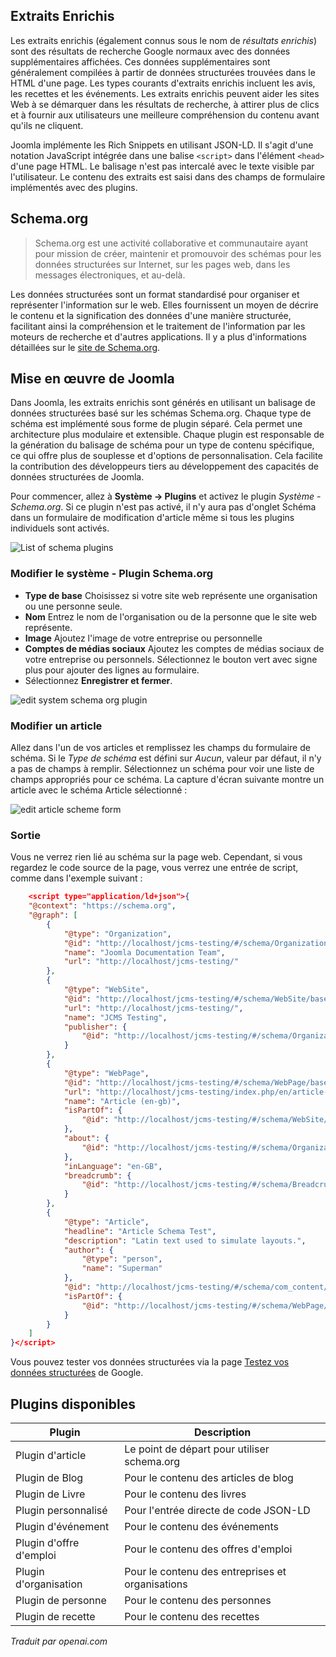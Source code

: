 <!-- Filename: J5.x:Schema_org / Display title: Introduction aux schémas -->

## Extraits Enrichis

Les extraits enrichis (également connus sous le nom de *résultats enrichis*) sont des résultats de recherche Google normaux avec des données supplémentaires affichées. Ces données supplémentaires sont généralement compilées à partir de données structurées trouvées dans le HTML d'une page. Les types courants d'extraits enrichis incluent les avis, les recettes et les événements. Les extraits enrichis peuvent aider les sites Web à se démarquer dans les résultats de recherche, à attirer plus de clics et à fournir aux utilisateurs une meilleure compréhension du contenu avant qu'ils ne cliquent.

Joomla implémente les Rich Snippets en utilisant JSON-LD. Il s'agit d'une notation JavaScript intégrée dans une balise `<script>` dans l'élément `<head>` d'une page HTML. Le balisage n'est pas intercalé avec le texte visible par l'utilisateur. Le contenu des extraits est saisi dans des champs de formulaire implémentés avec des plugins.

## Schema.org

>Schema.org est une activité collaborative et communautaire ayant pour mission de créer, maintenir et promouvoir des schémas pour les données structurées sur Internet, sur les pages web, dans les messages électroniques, et au-delà.

Les données structurées sont un format standardisé pour organiser et représenter l'information sur le web. Elles fournissent un moyen de décrire le contenu et la signification des données d'une manière structurée, facilitant ainsi la compréhension et le traitement de l'information par les moteurs de recherche et d'autres applications. Il y a plus d'informations détaillées sur le [site de Schema.org](https://schema.org/).

## Mise en œuvre de Joomla

Dans Joomla, les extraits enrichis sont générés en utilisant un balisage de données structurées basé sur les schémas Schema.org. Chaque type de schéma est implémenté sous forme de plugin séparé. Cela permet une architecture plus modulaire et extensible. Chaque plugin est responsable de la génération du balisage de schéma pour un type de contenu spécifique, ce qui offre plus de souplesse et d'options de personnalisation. Cela facilite la contribution des développeurs tiers au développement des capacités de données structurées de Joomla.

Pour commencer, allez à **Système -> Plugins** et activez le plugin *Système - Schema.org*. Si ce plugin n'est pas activé, il n'y aura pas d'onglet Schéma dans un formulaire de modification d'article même si tous les plugins individuels sont activés.

![List of schema plugins](../../../en/images/schemas/schema-plugins-list.png)

### Modifier le système - Plugin Schema.org

- **Type de base** Choisissez si votre site web représente une organisation ou une personne seule.
- **Nom** Entrez le nom de l'organisation ou de la personne que le site web représente.
- **Image** Ajoutez l'image de votre entreprise ou personnelle
- **Comptes de médias sociaux** Ajoutez les comptes de médias sociaux de votre entreprise ou personnels. Sélectionnez le bouton vert avec signe plus pour ajouter des lignes au formulaire.
- Sélectionnez **Enregistrer et fermer**.

![edit system schema org plugin](../../../en/images/schemas/edit-system-schema-org-plugin.png)

### Modifier un article

Allez dans l'un de vos articles et remplissez les champs du formulaire de schéma. Si le *Type de schéma* est défini sur *Aucun*, valeur par défaut, il n'y a pas de champs à remplir. Sélectionnez un schéma pour voir une liste de champs appropriés pour ce schéma. La capture d'écran suivante montre un article avec le schéma Article sélectionné :

![edit article scheme form](../../../en/images/schemas/schema-form-in-an-article.png)

### Sortie

Vous ne verrez rien lié au schéma sur la page web. Cependant, si vous regardez le code source de la page, vous verrez une entrée de script, comme dans l'exemple suivant :

```json
	<script type="application/ld+json">{
    "@context": "https://schema.org",
    "@graph": [
        {
            "@type": "Organization",
            "@id": "http://localhost/jcms-testing/#/schema/Organization/base",
            "name": "Joomla Documentation Team",
            "url": "http://localhost/jcms-testing/"
        },
        {
            "@type": "WebSite",
            "@id": "http://localhost/jcms-testing/#/schema/WebSite/base",
            "url": "http://localhost/jcms-testing/",
            "name": "JCMS Testing",
            "publisher": {
                "@id": "http://localhost/jcms-testing/#/schema/Organization/base"
            }
        },
        {
            "@type": "WebPage",
            "@id": "http://localhost/jcms-testing/#/schema/WebPage/base",
            "url": "http://localhost/jcms-testing/index.php/en/article-en-gb",
            "name": "Article (en-gb)",
            "isPartOf": {
                "@id": "http://localhost/jcms-testing/#/schema/WebSite/base"
            },
            "about": {
                "@id": "http://localhost/jcms-testing/#/schema/Organization/base"
            },
            "inLanguage": "en-GB",
            "breadcrumb": {
                "@id": "http://localhost/jcms-testing/#/schema/BreadcrumbList/139"
            }
        },
        {
            "@type": "Article",
            "headline": "Article Schema Test",
            "description": "Latin text used to simulate layouts.",
            "author": {
                "@type": "person",
                "name": "Superman"
            },
            "@id": "http://localhost/jcms-testing/#/schema/com_content/article/1",
            "isPartOf": {
                "@id": "http://localhost/jcms-testing/#/schema/WebPage/base"
            }
        }
    ]
}</script>
```

Vous pouvez tester vos données structurées via la page [Testez vos données structurées](https://developers.google.com/search/docs/appearance/structured-data) de Google.

## Plugins disponibles

| Plugin | Description |
|--------|-------------|
| Plugin d'article | Le point de départ pour utiliser schema.org |
| Plugin de Blog | Pour le contenu des articles de blog |
| Plugin de Livre | Pour le contenu des livres |
| Plugin personnalisé | Pour l'entrée directe de code JSON-LD |
| Plugin d'événement | Pour le contenu des événements |
| Plugin d'offre d'emploi | Pour le contenu des offres d'emploi |
| Plugin d'organisation | Pour le contenu des entreprises et organisations |
| Plugin de personne | Pour le contenu des personnes |
| Plugin de recette | Pour le contenu des recettes |

*Traduit par openai.com*

